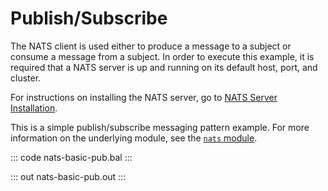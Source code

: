 # Publish/Subscribe

The NATS client is used either to produce a message to a subject or consume a message from a subject. In order to execute this example, it is required that a NATS server is up and running on its default host, port, and cluster.

For instructions on installing the NATS server, go to [NATS Server Installation](https://docs.nats.io/nats-server/installation).

This is a simple publish/subscribe messaging pattern example. For more information on the underlying module, see the [`nats` module](https://lib.ballerina.io/ballerinax/nats/latest).

::: code nats-basic-pub.bal :::

::: out nats-basic-pub.out :::
